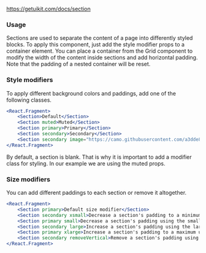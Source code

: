 https://getuikit.com/docs/section

### Usage
Sections are used to separate the content of a page into differently styled blocks. To apply this component, just add the style modifier props to a container element. You can place a container from the Grid component to modify the width of the content inside sections and add horizontal padding. Note that the padding of a nested container will be reset.

### Style modifiers
To apply different background colors and paddings, add one of the following classes.

```jsx
<React.Fragment>
    <Section>Default</Section>
    <Section muted>Muted</Section>
    <Section primary>Primary</Section>
    <Section secondary>Secondary</Section>
    <Section secondary image="https://camo.githubusercontent.com/a3dde86ab1e0f8ea7a7222188481b136520f3226/68747470733a2f2f6c68352e676f6f676c6575736572636f6e74656e742e636f6d2f2d494b336f6a4e4c416641492f5552524f717063752d53492f41414141414141414c44382f42476478644339753270492f73323536302f50657363616465726f42656e63682e6a7067">Secondary with image background</Section>
</React.Fragment>
```
By default, a section is blank. That is why it is important to add a modifier class for styling. In our example we are using the muted props.

### Size modifiers
You can add different paddings to each section or remove it altogether.

```jsx
<React.Fragment>
    <Section primary>Default size modifier</Section>
    <Section secondary xsmall>Decrease a section's padding to a minimum using the xsmall size modifier</Section>
    <Section primary small>Decrease a section's padding using the small size modifier</Section>
    <Section secondary large>Increase a section's padding using the large size modifier</Section>
    <Section primary xlarge>Increase a section's padding to a maximum using the xlarge size modifier</Section>
    <Section secondary removeVertical>Remove a section's padding using the removeVertical size modifier</Section>
</React.Fragment>
```
